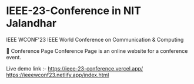 # IEEE-23-Conference in NIT Jalandhar

IEEE WCONF'23
IEEE World Conference on Communication & Computing

📖 Conference Page
Conference Page is an online website for a conference event.


Live demo link :- 
https://ieee-23-conference.vercel.app/
https://ieeewconf23.netlify.app/index.html
